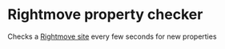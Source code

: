 # Rightmove property checker
Checks a <a href="https://www.rightmove.co.uk/property-to-rent/find.html?locationIdentifier=REGION%5E93311&maxBedrooms=1&maxPrice=800&minPrice=200&propertyTypes=&includeLetAgreed=false&mustHave=&dontShow=houseShare%2Cretirement&furnishTypes=&keywords='">Rightmove site</a> every few seconds for new properties
